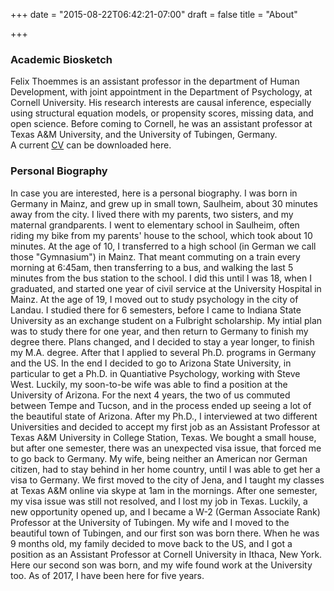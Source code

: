 +++
date = "2015-08-22T06:42:21-07:00"
draft = false
title = "About"

+++


### Academic Biosketch
Felix Thoemmes is an assistant professor in the department of Human Development, with joint appointment in the Department of Psychology, at Cornell University. His research interests are causal inference, especially using structural equation models, or propensity scores, missing data, and open science. Before coming to Cornell, he was an assistant professor at Texas A&M University, and the University of Tubingen, Germany.  
A current [CV](/cvthoemmes.pdf) can be downloaded here.


### Personal Biography
In case you are interested, here is a personal biography. I was born in Germany in Mainz, and grew up in small town, Saulheim, about 30 minutes away from the city. I lived there with my parents, two sisters, and my maternal grandparents. I went to elementary school in Saulheim, often riding my bike from my parents' house to the school, which took about 10 minutes. At the age of 10, I transferred to a high school (in German we call those "Gymnasium") in Mainz. That meant commuting on a train every morning at 6:45am, then transferring to a bus, and walking the last 5 minutes from the bus station to the school. I did this until I was 18, when I graduated, and started one year of civil service at the University Hospital in Mainz. At the age of 19, I moved out to study psychology in the city of Landau. I studied there for 6 semesters, before I came to Indiana State University as an exchange student on a Fulbright scholarship. My intial plan was to study there for one year, and then return to Germany to finish my degree there. Plans changed, and I decided to stay a year longer, to finish my M.A. degree. After that I applied to several Ph.D. programs in Germany and the US. In the end I decided to go to Arizona State University, in particular to get a Ph.D. in Quantiative Psychology, working with Steve West. Luckily, my soon-to-be wife was able to find a position at the University of Arizona. For the next 4 years, the two of us commuted between Tempe and Tucson, and in the process ended up seeing a lot of the beautiful state of Arizona. After my Ph.D., I interviewed at two different Universities and decided to accept my first job as an Assistant Professor at Texas A&M University in College Station, Texas. We bought a small house, but after one semester, there was an unexpected visa issue, that forced me to go back to Germany. My wife, being neither an American nor German citizen, had to stay behind in her home country, until I was able to get her a visa to Germany. We first moved to the city of Jena, and I taught my classes at Texas A&M online via skype at 1am in the mornings. After one semester, my visa issue was still not resolved, and I lost my job in Texas. Luckily, a new opportunity opened up, and I became a W-2 (German Associate Rank) Professor at the University of Tubingen. My wife and I moved to the beautiful town of Tubingen, and our first son was born there. When he was 9 months old, my family decided to move back to the US, and I got a position as an Assistant Professor at Cornell University in Ithaca, New York. Here our second son was born, and my wife found work at the University too. As of 2017, I have been here for five years.